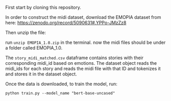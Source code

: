 First start by cloning this repository.

In order to construct the midi dataset, download the EMOPIA dataset from here:
https://zenodo.org/record/5090631#.YPPo-JMzZz8

Then unzip the file:

run ``` unzip EMOPIA_1.0.zip ``` in the terminal.
now the midi files should be under a folder called EMOPIA_1.0.

The ```story_midi_matched.csv``` dataframe contains stories with their corresponding midi_id based on emotions. The dataset object reads the midi_ids for each story and reads the midi file with that ID and tokenizes it and stores it in the dataset object.

Once the data is downloaded, to train the model, run:

``` python train.py --model_name "bert-base-uncased" ```
